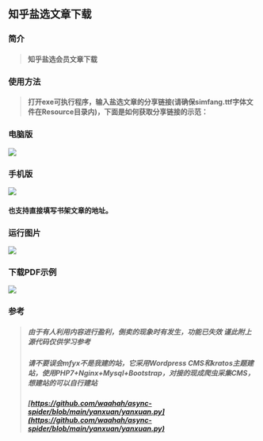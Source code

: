 ## 知乎盐选文章下载

### 简介

> #### 知乎盐选会员文章下载

### 使用方法

> #### 打开exe可执行程序，输入盐选文章的分享链接(请确保simfang.ttf字体文件在Resource目录内)，下面是如何获取分享链接的示范：

### 电脑版

![](https://s2.loli.net/2022/11/25/qs1pkTCubxgfQvV.png)


### 手机版

![](https://s2.loli.net/2022/11/25/KQ1Gs2qPXiyAI5d.png)

#### 也支持直接填写书架文章的地址。

### 运行图片

![](https://s2.loli.net/2022/11/26/5PtloE4L1dGfvwy.jpg)

### 下载PDF示例

![](https://s2.loli.net/2022/12/05/3RzhvNXaLtPpTQq.jpg)

### 参考

> ##### *由于有人利用内容进行盈利，倒卖的现象时有发生，功能已失效 谨此附上源代码仅供学习参考*
> ##### *请不要误会mfyx不是我建的站，它采用Wordpress CMS和kratos主题建站，使用PHP7+Nginx+Mysql+Bootstrap，对接的现成爬虫采集CMS，想建站的可以自行建站*
> ##### *[https://github.com/waahah/async-spider/blob/main/yanxuan/yanxuan.py](https://github.com/waahah/async-spider/blob/main/yanxuan/yanxuan.py)*
